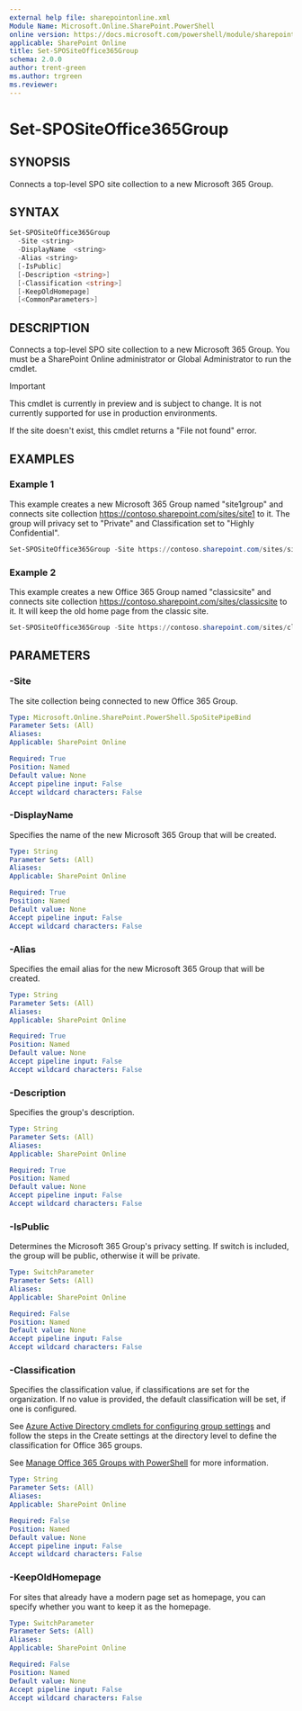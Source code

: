 ```yaml
---
external help file: sharepointonline.xml
Module Name: Microsoft.Online.SharePoint.PowerShell
online version: https://docs.microsoft.com/powershell/module/sharepoint-online/set-spositeoffice365group
applicable: SharePoint Online
title: Set-SPOSiteOffice365Group
schema: 2.0.0
author: trent-green
ms.author: trgreen
ms.reviewer:
---
```


# Set-SPOSiteOffice365Group

## SYNOPSIS

Connects a top-level SPO site collection to a new Microsoft 365 Group.

## SYNTAX

```powershell
Set-SPOSiteOffice365Group
  -Site <string>
  -DisplayName  <string>
  -Alias <string>
  [-IsPublic]
  [-Description <string>]
  [-Classification <string>]
  [-KeepOldHomepage]
  [<CommonParameters>]
```

## DESCRIPTION

Connects a top-level SPO site collection to a new Microsoft 365 Group.  You must be a SharePoint Online administrator or Global Administrator to run the cmdlet.

> [!IMPORTANT]
> This cmdlet is currently in preview and is subject to change. It is not currently supported for use in production environments.

If the site doesn't exist, this cmdlet returns a "File not found" error.

## EXAMPLES

### Example 1

This example creates a new Microsoft 365 Group named "site1group" and connects site collection <https://contoso.sharepoint.com/sites/site1> to it.  The group will privacy set to "Private" and Classification set to "Highly Confidential".

```powershell
Set-SPOSiteOffice365Group -Site https://contoso.sharepoint.com/sites/site1 -DisplayName "site1group" -Alias "site1group" -Classification "Highly Confidential"
```

### Example 2

This example creates a new Office 365 Group named "classicsite" and connects site collection <https://contoso.sharepoint.com/sites/classicsite> to it. It will keep the old home page from the classic site.

```powershell
Set-SPOSiteOffice365Group -Site https://contoso.sharepoint.com/sites/classicsite -DisplayName "Classic Site" -Alias "classicsite" -KeepOldHomepage
```

## PARAMETERS

### -Site

The site collection being connected to new Office 365 Group.

```yaml
Type: Microsoft.Online.SharePoint.PowerShell.SpoSitePipeBind
Parameter Sets: (All)
Aliases:  
Applicable: SharePoint Online

Required: True
Position: Named
Default value: None
Accept pipeline input: False
Accept wildcard characters: False  
```

### -DisplayName

Specifies the name of the new Microsoft 365 Group that will be created.

```yaml
Type: String
Parameter Sets: (All)
Aliases:
Applicable: SharePoint Online

Required: True
Position: Named
Default value: None
Accept pipeline input: False
Accept wildcard characters: False
```

### -Alias

Specifies the email alias for the new Microsoft 365 Group that will be created.

```yaml
Type: String
Parameter Sets: (All)
Aliases:
Applicable: SharePoint Online

Required: True
Position: Named
Default value: None
Accept pipeline input: False
Accept wildcard characters: False
```

### -Description

Specifies the group's description.

```yaml
Type: String
Parameter Sets: (All)
Aliases:
Applicable: SharePoint Online

Required: True
Position: Named
Default value: None
Accept pipeline input: False
Accept wildcard characters: False
```

### -IsPublic

Determines the Microsoft 365 Group's privacy setting.  If switch is included, the group will be public, otherwise it will be private.

```yaml
Type: SwitchParameter
Parameter Sets: (All)
Aliases:
Applicable: SharePoint Online

Required: False
Position: Named
Default value: None
Accept pipeline input: False
Accept wildcard characters: False
```

### -Classification

Specifies the classification value, if classifications are set for the organization. If no value is provided, the default classification will be set, if one is configured.

See [Azure Active Directory cmdlets for configuring group settings](https://go.microsoft.com/fwlink/?LinkID=827484) and follow the steps in the Create settings at the directory level to define the classification for Office 365 groups.

See [Manage Office 365 Groups with PowerShell](https://support.office.com/en-us/article/Manage-Office-365-Groups-with-PowerShell-aeb669aa-1770-4537-9de2-a82ac11b0540) for more information.

```yaml
Type: String
Parameter Sets: (All)
Aliases:
Applicable: SharePoint Online

Required: False
Position: Named
Default value: None
Accept pipeline input: False
Accept wildcard characters: False
```

### -KeepOldHomepage

For sites that already have a modern page set as homepage, you can specify whether you want to keep it as the homepage.

```yaml
Type: SwitchParameter
Parameter Sets: (All)
Aliases:
Applicable: SharePoint Online

Required: False
Position: Named
Default value: None
Accept pipeline input: False
Accept wildcard characters: False
```
